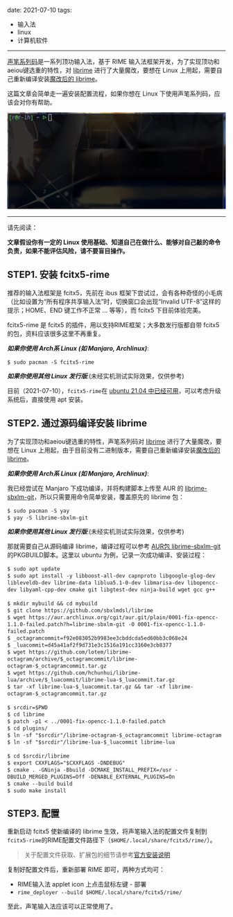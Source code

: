 date: 2021-07-10
tags: 

- 输入法
- linux
- 计算机软件

---

[声笔系列码](http://sbxlm.github.io/)是一系列顶功输入法，基于 RIME 输入法框架开发，为了实现顶功和aeiou键选重的特性，对 [librime](https://github.com/rime/librime) 进行了大量魔改，要想在 Linux 上用起，需要自己重新编译安装[魔改后的 librime](https://github.com/sbxlmdsl/librime)。

这篇文章会简单走一遍安装配置流程，如果你想在 Linux 下使用声笔系列码，应该会对你有帮助。

![img](_assets/Linux下使用声笔系列码/show.gif)

<!--more-->

---



请先阅读：

**文章假设你有一定的 Linux 使用基础、知道自己在做什么、能够对自己敲的命令负责，如果不能评估风险，请不要盲目操作。**



## STEP1. 安装 fcitx5-rime

推荐的输入法框架是 fcitx5，先前在 ibus 框架下尝试过，会有各种奇怪的小毛病（比如设置为“所有程序共享输入法”时，切换窗口会出现“Invalid UTF-8”这样的提示；HOME、END 键工作不正常 ... 等等），而 fcitx5 下目前体验完美。

fcitx5-rime 是 fcitx5 的插件，用以支持RIME框架；大多数发行版都自带 fcitx5 的包，资料应该很多这里不再重复。

***如果你使用 Arch系 Linux (如 Manjaro, Archlinux)***:

```
$ sudo pacman -S fcitx5-rime
```

***如果你使用其他 Linux 发行版***:(未经实机测试实际效果，仅供参考)

目前（2021-07-10），`fcitx5-rime`在 [ubuntu 21.04 中已经可用](https://packages.ubuntu.com/hirsute/fcitx5-rime)，可以考虑升级系统后，直接使用 apt 安装。

## STEP2. 通过源码编译安装 librime

为了实现顶功和aeiou键选重的特性，声笔系列码对 [librime](https://github.com/rime/librime) 进行了大量魔改，要想在 Linux 上用起，由于目前没有二进制版本，需要自己重新编译安装[魔改后的 librime](https://github.com/sbxlmdsl/librime)。

***如果你使用 Arch系 Linux (如 Manjaro, Archlinux)***:

我已经尝试在 Manjaro 下成功编译，并将构建脚本上传至 AUR 的 [librime-sbxlm-git](https://aur.archlinux.org/packages/librime-sbxlm-git/)，所以只需要用命令简单安装，覆盖原先的 librime 包：

```
$ sudo pacman -S yay
$ yay -S librime-sbxlm-git
```

***如果你使用其他 Linux 发行版***:(未经实机测试实际效果，仅供参考)

那就需要自己从源码编译 librime，编译过程可以参考 [AUR包 librime-sbxlm-git](https://aur.archlinux.org/cgit/aur.git/tree/PKGBUILD?h=librime-sbxlm-git)的PKGBUILD脚本。这里以 ubuntu 为例，记录一次成功编译、安装过程：

```
$ sudo apt update
$ sudo apt install -y libboost-all-dev capnproto libgoogle-glog-dev libleveldb-dev librime-data liblua5.1-0-dev libmarisa-dev libopencc-dev libyaml-cpp-dev cmake git libgtest-dev ninja-build wget gcc g++

$ mkdir mybuild && cd mybuild
$ git clone https://github.com/sbxlmdsl/librime
$ wget https://aur.archlinux.org/cgit/aur.git/plain/0001-fix-opencc-1.1.0-failed.patch?h=librime-sbxlm-git -O 0001-fix-opencc-1.1.0-failed.patch
$ _octagramcommit=f92e083052b9983ee3cbddcda5ed60bb3c068e24
$ _luacommit=d45a41af2f9d731e3c1516a191cc3160e3cb8377
$ wget https://github.com/lotem/librime-octagram/archive/$_octagramcommit/librime-octagram-$_octagramcommit.tar.gz
$ wget https://github.com/hchunhui/librime-lua/archive/$_luacommit/librime-lua-$_luacommit.tar.gz
$ tar -xf librime-lua-$_luacommit.tar.gz && tar -xf librime-octagram-$_octagramcommit.tar.gz

$ srcdir=$PWD
$ cd librime
$ patch -p1 < ../0001-fix-opencc-1.1.0-failed.patch
$ cd plugins/
$ ln -sf "$srcdir"/librime-octagram-$_octagramcommit librime-octagram
$ ln -sf "$srcdir"/librime-lua-$_luacommit librime-lua

$ cd $srcdir/librime
$ export CXXFLAGS="$CXXFLAGS -DNDEBUG"
$ cmake . -GNinja -Bbuild -DCMAKE_INSTALL_PREFIX=/usr -DBUILD_MERGED_PLUGINS=Off -DENABLE_EXTERNAL_PLUGINS=On
$ cmake --build build
$ sudo make install
```

## 

## STEP3. 配置

重新启动 fcitx5 使新编译的 librime 生效，将声笔输入法的配置文件复制到`fcitx5-rime`的RIME配置文件路径下（`$HOME/.local/share/fcitx5/rime/`）。

> 关于配置文件获取、扩展包的细节请参考[官方安装说明](https://sbxlm.gitee.io/vzpz/)

复制好配置文件后，重新部署 RIME 即可，两种方式均可：

- RIME输入法 applet icon 上点击鼠标左键 - 部署
- `rime_deployer --build $HOME/.local/share/fcitx5/rime/`

至此，声笔输入法应该可以正常使用了。
